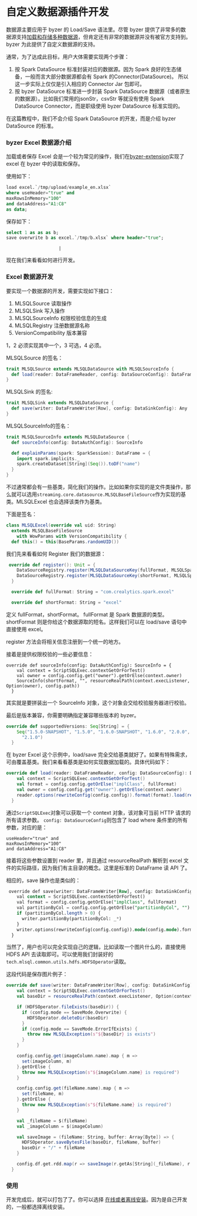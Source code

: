 # 自定义数据源插件开发

数据源主要应用于 byzer 的 Load/Save 语法里。尽管 byzer 提供了非常多的数据源支持[加载和存储多种数据源](/byzer-lang/zh-cn/datasource/README.md)，但肯定还有非常的数据源并没有被官方支持到。byzer 为此提供了自定义数据源的支持。

通常，为了达成此目标，用户大体需要实现两个步骤：

1. 按 Spark DataSource 标准封装对应的数据源。因为 Spark 良好的生态储备，一般而言大部分数据源都会有 Spark 的Connector(DataSource)。 所以这一步实际上仅仅是引入相应的 Connector Jar 包即可。
2. 按 byzer DataSource 标准进一步封装 Spark DataSource 数据源（或者原生的数据源）。比如我们常用的jsonStr，csvStr 等就没有使用 Spark DataSource Connector，而是职级使用 byzer DataSource 标准实现的。

在这篇教程中，我们不会介绍 Spark DataSource 的开发，而是介绍 byzer DataSource 的标准。

### byzer Excel 数据源介绍

加载或者保存 Excel 会是一个较为常见的操作，我们在[byzer-extension](https://github.com/byzer-org/byzer-extension/tree/master/mlsql-excel)实现了 excel 在 byzer 中的读取和保存。

使用如下：

```sql
load excel.`/tmp/upload/example_en.xlsx` 
where useHeader="true" and 
maxRowsInMemory="100" 
and dataAddress="A1:C8"
as data;
```

保存如下：

```sql
select 1 as as as b;
save overwrite b as excel.`/tmp/b.xlsx` where header="true";
```
                        |

现在我们来看看如何进行开发。

### Excel 数据源开发

要实现一个数据源的开发，需要实现如下接口：

1. MLSQLSource 读取操作
2. MLSQLSink 写入操作
3. MLSQLSourceInfo 权限校验信息的生成
4. MLSQLRegistry 注册数据源名称
5. VersionCompatibility 版本兼容

1，2 必须实现其中一个，3 可选，4 必须。

MLSQLSource 的签名：

```scala
trait MLSQLSource extends MLSQLDataSource with MLSQLSourceInfo {
  def load(reader: DataFrameReader, config: DataSourceConfig): DataFrame
}
```

MLSQLSink 的签名:

```scala
trait MLSQLSink extends MLSQLDataSource {
  def save(writer: DataFrameWriter[Row], config: DataSinkConfig): Any
}
```

MLSQLSourceInfo的签名：

```scala
trait MLSQLSourceInfo extends MLSQLDataSource {
  def sourceInfo(config: DataAuthConfig): SourceInfo

  def explainParams(spark: SparkSession): DataFrame = {
    import spark.implicits._
    spark.createDataset[String](Seq()).toDF("name")
  }
}
```

不过通常都会有一些基类，简化我们的操作。比如如果你实现的是文件类操作，那么就可以选用`streaming.core.datasource.MLSQLBaseFileSource`作为实现的基类。MLSQLExcel 也会选择该类作为基类。

下面是签名：

```scala
class MLSQLExcel(override val uid: String)
  extends MLSQLBaseFileSource
    with WowParams with VersionCompatibility {
  def this() = this(BaseParams.randomUID())
```


我们先来看看如何 Register 我们的数据源：

```scala
 override def register(): Unit = {
    DataSourceRegistry.register(MLSQLDataSourceKey(fullFormat, MLSQLSparkDataSourceType), this)
    DataSourceRegistry.register(MLSQLDataSourceKey(shortFormat, MLSQLSparkDataSourceType), this)
  }

  override def fullFormat: String = "com.crealytics.spark.excel"

  override def shortFormat: String = "excel"
```
定义 fullFormat，shortFormat。 fullFormat 是 Spark 数据源的类型。shortFormat 则是你给这个数据源取的短名。这样我们可以在 load/save 语句中直接使用 excel。

register 方法会将相关信息注册到一个统一的地方。

接着是提供权限校验的一些必要信息：

```
override def sourceInfo(config: DataAuthConfig): SourceInfo = {
    val context = ScriptSQLExec.contextGetOrForTest()
    val owner = config.config.get("owner").getOrElse(context.owner)
    SourceInfo(shortFormat, "", resourceRealPath(context.execListener, Option(owner), config.path))
  }
```

其实就是要拼装出一个 SourceInfo 对象，这个对象会交给校验服务器进行校验。

最后是版本兼容，你需要明确指定兼容哪些版本的 byzer。

```scala
override def supportedVersions: Seq[String] = {
    Seq("1.5.0-SNAPSHOT", "1.5.0", "1.6.0-SNAPSHOT", "1.6.0", "2.0.0", "2.0.1", "2.0.1-SNAPSHOT","2.1.0-SNAPSHOT",
      "2.1.0")
  }
```

在 byzer Excel 这个示例中，load/save 完全交给基类就好了。如果有特殊需求，可由覆盖基类。我们来看看基类是如何实现数据加载的。具体代码如下：

```scala
override def load(reader: DataFrameReader, config: DataSourceConfig): DataFrame = {
    val context = ScriptSQLExec.contextGetOrForTest()
    val format = config.config.getOrElse("implClass", fullFormat)
    val owner = config.config.get("owner").getOrElse(context.owner)
    reader.options(rewriteConfig(config.config)).format(format).load(resourceRealPath(context.execListener, Option(owner), config.path))
  }
```

通过`ScriptSQLExec`对象可以获取一个 context 对象，该对象可当前 HTTP 请求的所有请求参数。 `config: DataSourceConfig`则包含了 load where 条件里的所有参数，对应的是：

```
useHeader="true" and 
maxRowsInMemory="100" 
and dataAddress="A1:C8"
```
接着将这些参数设置到 reader 里，并且通过 resourceRealPath 解析到 excel 文件的实际路径，因为我们有主目录的概念。这里是标准的 DataFrame 读 API 了。

相应的，save 操作也是类似的：

```sql
 override def save(writer: DataFrameWriter[Row], config: DataSinkConfig): Any = {
    val context = ScriptSQLExec.contextGetOrForTest()
    val format = config.config.getOrElse("implClass", fullFormat)
    val partitionByCol = config.config.getOrElse("partitionByCol", "").split(",").filterNot(_.isEmpty)
    if (partitionByCol.length > 0) {
      writer.partitionBy(partitionByCol: _*)
    }
    writer.options(rewriteConfig(config.config)).mode(config.mode).format(format).save(resourceRealPath(context.execListener, Option(context.owner), config.path))
  }
```

当然了，用户也可以完全实现自己的逻辑，比如读取一个图片什么的，直接使用 HDFS API 去读取即可。可以使用我们封装好的`tech.mlsql.common.utils.hdfs.HDFSOperator`读取。

这段代码是保存图片例子：

```scala
override def save(writer: DataFrameWriter[Row], config: DataSinkConfig): Unit = {
    val context = ScriptSQLExec.contextGetOrForTest()
    val baseDir = resourceRealPath(context.execListener, Option(context.owner), config.path)

    if (HDFSOperator.fileExists(baseDir)) {
      if (config.mode == SaveMode.Overwrite) {
        HDFSOperator.deleteDir(baseDir)
      }
      if (config.mode == SaveMode.ErrorIfExists) {
        throw new MLSQLException(s"${baseDir} is exists")
      }
    }

    config.config.get(imageColumn.name).map { m =>
      set(imageColumn, m)
    }.getOrElse {
      throw new MLSQLException(s"${imageColumn.name} is required")
    }

    config.config.get(fileName.name).map { m =>
      set(fileName, m)
    }.getOrElse {
      throw new MLSQLException(s"${fileName.name} is required")
    }

    val _fileName = $(fileName)
    val _imageColumn = $(imageColumn)

    val saveImage = (fileName: String, buffer: Array[Byte]) => {
      HDFSOperator.saveBytesFile(baseDir, fileName, buffer)
      baseDir + "/" + fileName
    }

    config.df.get.rdd.map(r => saveImage(r.getAs[String](_fileName), r.getAs[Array[Byte]](_imageColumn))).count()
  }
```

### 使用

开发完成后，就可以打包了了。你可以选择 [在线或者离线安装](/byzer-lang/zh-cn/extension/installation/offline_install.md)。因为是自己开发的，一般都选择离线安装。